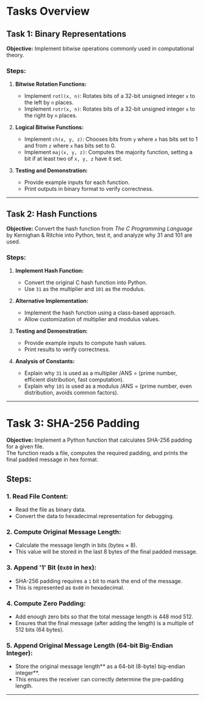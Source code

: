 # Tasks Overview

## Task 1: Binary Representations

**Objective:** Implement bitwise operations commonly used in computational theory.

### Steps:

1. **Bitwise Rotation Functions:**
   - Implement `rotl(x, n)`: Rotates bits of a 32-bit unsigned integer `x` to the left by `n` places.
   - Implement `rotr(x, n)`: Rotates bits of a 32-bit unsigned integer `x` to the right by `n` places.

2. **Logical Bitwise Functions:**
   - Implement `ch(x, y, z)`: Chooses bits from `y` where `x` has bits set to 1 and from `z` where `x` has bits set to 0.
   - Implement `maj(x, y, z)`: Computes the majority function, setting a bit if at least two of `x, y, z` have it set.

3. **Testing and Demonstration:**
   - Provide example inputs for each function.
   - Print outputs in binary format to verify correctness.

---

## Task 2: Hash Functions

**Objective:** Convert the hash function from *The C Programming Language* by Kernighan & Ritchie into Python, test it, and analyze why 31 and 101 are used.

### Steps:

1. **Implement Hash Function:**
   - Convert the original C hash function into Python.
   - Use `31` as the multiplier and `101` as the modulus.

2. **Alternative Implementation:**
   - Implement the hash function using a class-based approach.
   - Allow customization of multiplier and modulus values.

3. **Testing and Demonstration:**
   - Provide example inputs to compute hash values.
   - Print results to verify correctness.

4. **Analysis of Constants:**
   - Explain why `31` is used as a multiplier /ANS = (prime number, efficient distribution, fast computation).
   - Explain why `101` is used as a modulus /ANS = (prime number, even distribution, avoids common factors).

---

# Task 3: SHA-256 Padding

**Objective:** Implement a Python function that calculates SHA-256 padding for a given file.  
The function reads a file, computes the required padding, and prints the final padded message in hex format.  

## **Steps:**

### **1. Read File Content:**
   - Read the file as binary data.
   - Convert the data to hexadecimal representation for debugging.

### **2. Compute Original Message Length:**
   - Calculate the message length in bits (bytes × 8).
   - This value will be stored in the last 8 bytes of the final padded message.

### **3. Append '1' Bit (`0x80` in hex):**
   - SHA-256 padding requires a `1` bit to mark the end of the message.
   - This is represented as `0x80` in hexadecimal.

### **4. Compute Zero Padding:**
   - Add enough zero bits so that the total message length is 448 mod 512.
   - Ensures that the final message (after adding the length) is a multiple of 512 bits (64 bytes).

### **5. Append Original Message Length (64-bit Big-Endian Integer):**
   - Store the original message length** as a 64-bit (8-byte) big-endian integer**.
   - This ensures the receiver can correctly determine the pre-padding length.

   ---


